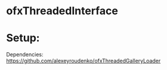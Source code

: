 # ofxThreadedInterface

# Setup:
Dependencies:
https://github.com/alexeyroudenko/ofxThreadedGalleryLoader
